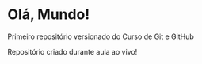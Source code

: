 # Olá, Mundo!
 Primeiro repositório versionado do Curso de Git e GitHub

Repositório criado durante aula ao vivo!
